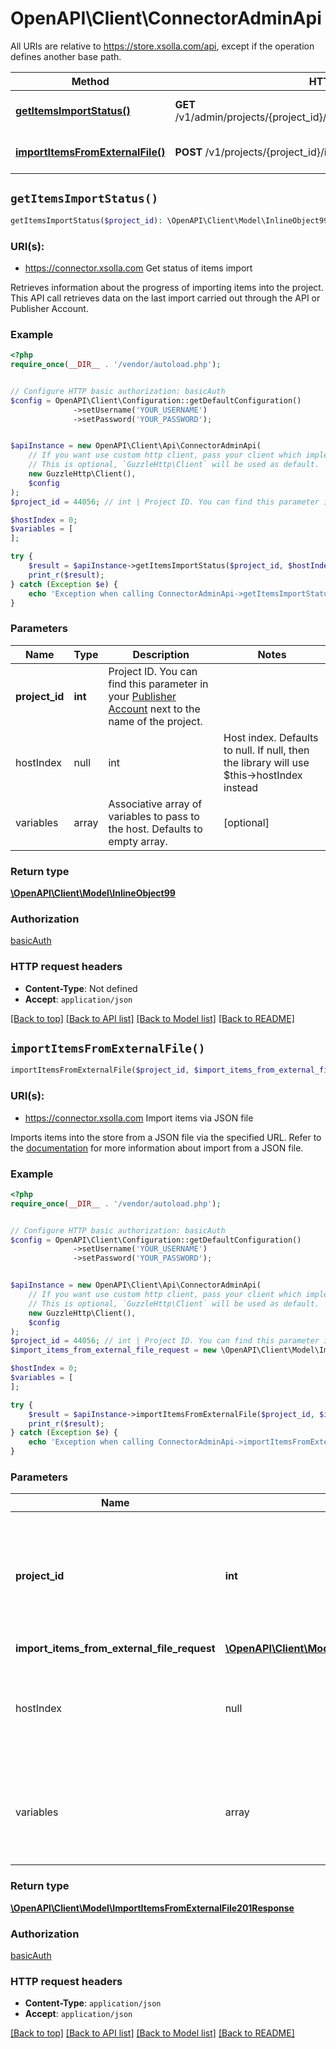 # OpenAPI\Client\ConnectorAdminApi

All URIs are relative to https://store.xsolla.com/api, except if the operation defines another base path.

| Method | HTTP request | Description |
| ------------- | ------------- | ------------- |
| [**getItemsImportStatus()**](ConnectorAdminApi.md#getItemsImportStatus) | **GET** /v1/admin/projects/{project_id}/connectors/import_items/import/status | Get status of items import |
| [**importItemsFromExternalFile()**](ConnectorAdminApi.md#importItemsFromExternalFile) | **POST** /v1/projects/{project_id}/import/from_external_file | Import items via JSON file |


## `getItemsImportStatus()`

```php
getItemsImportStatus($project_id): \OpenAPI\Client\Model\InlineObject99
```
### URI(s):
- https://connector.xsolla.com 
Get status of items import

Retrieves information about the progress of importing items into the project. This API call retrieves data on the last import carried out through the API or Publisher Account.

### Example

```php
<?php
require_once(__DIR__ . '/vendor/autoload.php');


// Configure HTTP basic authorization: basicAuth
$config = OpenAPI\Client\Configuration::getDefaultConfiguration()
              ->setUsername('YOUR_USERNAME')
              ->setPassword('YOUR_PASSWORD');


$apiInstance = new OpenAPI\Client\Api\ConnectorAdminApi(
    // If you want use custom http client, pass your client which implements `GuzzleHttp\ClientInterface`.
    // This is optional, `GuzzleHttp\Client` will be used as default.
    new GuzzleHttp\Client(),
    $config
);
$project_id = 44056; // int | Project ID. You can find this parameter in your [Publisher Account](https://publisher.xsolla.com/) next to the name of the project.

$hostIndex = 0;
$variables = [
];

try {
    $result = $apiInstance->getItemsImportStatus($project_id, $hostIndex, $variables);
    print_r($result);
} catch (Exception $e) {
    echo 'Exception when calling ConnectorAdminApi->getItemsImportStatus: ', $e->getMessage(), PHP_EOL;
}
```

### Parameters

| Name | Type | Description  | Notes |
| ------------- | ------------- | ------------- | ------------- |
| **project_id** | **int**| Project ID. You can find this parameter in your [Publisher Account](https://publisher.xsolla.com/) next to the name of the project. | |
| hostIndex | null|int | Host index. Defaults to null. If null, then the library will use $this->hostIndex instead | [optional] |
| variables | array | Associative array of variables to pass to the host. Defaults to empty array. | [optional] |

### Return type

[**\OpenAPI\Client\Model\InlineObject99**](../Model/InlineObject99.md)

### Authorization

[basicAuth](../../README.md#basicAuth)

### HTTP request headers

- **Content-Type**: Not defined
- **Accept**: `application/json`

[[Back to top]](#) [[Back to API list]](../../README.md#endpoints)
[[Back to Model list]](../../README.md#models)
[[Back to README]](../../README.md)

## `importItemsFromExternalFile()`

```php
importItemsFromExternalFile($project_id, $import_items_from_external_file_request): \OpenAPI\Client\Model\ImportItemsFromExternalFile201Response
```
### URI(s):
- https://connector.xsolla.com 
Import items via JSON file

Imports items into the store from a JSON file via the specified URL. Refer to the [documentation](https://developers.xsolla.com/doc/shop-builder/how-to/json-import/) for more information about import from a JSON file.

### Example

```php
<?php
require_once(__DIR__ . '/vendor/autoload.php');


// Configure HTTP basic authorization: basicAuth
$config = OpenAPI\Client\Configuration::getDefaultConfiguration()
              ->setUsername('YOUR_USERNAME')
              ->setPassword('YOUR_PASSWORD');


$apiInstance = new OpenAPI\Client\Api\ConnectorAdminApi(
    // If you want use custom http client, pass your client which implements `GuzzleHttp\ClientInterface`.
    // This is optional, `GuzzleHttp\Client` will be used as default.
    new GuzzleHttp\Client(),
    $config
);
$project_id = 44056; // int | Project ID. You can find this parameter in your [Publisher Account](https://publisher.xsolla.com/) next to the name of the project.
$import_items_from_external_file_request = new \OpenAPI\Client\Model\ImportItemsFromExternalFileRequest(); // \OpenAPI\Client\Model\ImportItemsFromExternalFileRequest

$hostIndex = 0;
$variables = [
];

try {
    $result = $apiInstance->importItemsFromExternalFile($project_id, $import_items_from_external_file_request, $hostIndex, $variables);
    print_r($result);
} catch (Exception $e) {
    echo 'Exception when calling ConnectorAdminApi->importItemsFromExternalFile: ', $e->getMessage(), PHP_EOL;
}
```

### Parameters

| Name | Type | Description  | Notes |
| ------------- | ------------- | ------------- | ------------- |
| **project_id** | **int**| Project ID. You can find this parameter in your [Publisher Account](https://publisher.xsolla.com/) next to the name of the project. | |
| **import_items_from_external_file_request** | [**\OpenAPI\Client\Model\ImportItemsFromExternalFileRequest**](../Model/ImportItemsFromExternalFileRequest.md)|  | [optional] |
| hostIndex | null|int | Host index. Defaults to null. If null, then the library will use $this->hostIndex instead | [optional] |
| variables | array | Associative array of variables to pass to the host. Defaults to empty array. | [optional] |

### Return type

[**\OpenAPI\Client\Model\ImportItemsFromExternalFile201Response**](../Model/ImportItemsFromExternalFile201Response.md)

### Authorization

[basicAuth](../../README.md#basicAuth)

### HTTP request headers

- **Content-Type**: `application/json`
- **Accept**: `application/json`

[[Back to top]](#) [[Back to API list]](../../README.md#endpoints)
[[Back to Model list]](../../README.md#models)
[[Back to README]](../../README.md)

